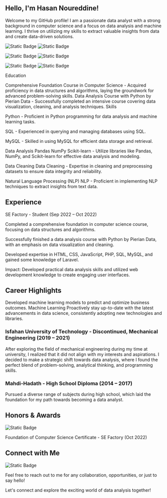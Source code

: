 
## Hello, I'm Hasan Noureddine! 

Welcome to my GitHub profile! I am a passionate data analyst with a strong background in computer science and a focus on data analysis and machine learning. I thrive on utilizing my skills to extract valuable insights from data and create data-driven solutions. 

![Static Badge](https://img.shields.io/badge/python-green?style=for-the-badge&logo=python&labelColor=white)
![Static Badge](https://img.shields.io/badge/pandas-darkblue?style=for-the-badge&logo=PANDAS&labelColor=white)

![Static Badge](https://img.shields.io/badge/scikit--learn-gold?style=for-the-badge&logo=scikit-learn&labelColor=white)
![Static Badge](https://img.shields.io/badge/numpy-navy?style=for-the-badge&logo=numpy&labelColor=white)

![Static Badge](https://img.shields.io/badge/TensorFlow-red?style=for-the-badge&logo=TensorFlow&logoColor=gold&labelColor=white&color=gold)
![Static Badge](https://img.shields.io/badge/TensorFlow-red?style=for-the-badge&logo=TensorBoard&logoColor=gold&labelColor=gold&color=white)





Education       

Comprehensive Foundation Course in Computer Science - Acquired proficiency in data structures and algorithms, laying the groundwork for advanced problem-solving skills.
Data Analysis Course with Python by Pierian Data - Successfully completed an intensive course covering data visualization, cleaning, and analysis techniques.
Skills 



Python - Proficient in Python programming for data analysis and machine learning tasks.

SQL - Experienced in querying and managing databases using SQL.

MySQL - Skilled in using MySQL for efficient data storage and retrieval.

Data Analysis Pandas NumPy Scikit-learn - Utilize libraries like Pandas, NumPy, and Scikit-learn for effective data analysis and modeling.

Data Cleaning Data Cleaning - Expertise in cleaning and preprocessing datasets to ensure data integrity and reliability.

Natural Language Processing (NLP) NLP - Proficient in implementing NLP techniques to extract insights from text data.

## Experience

SE Factory - Student (Sep 2022 – Oct 2022)

Completed a comprehensive foundation in computer science course, focusing on data structures and algorithms.

Successfully finished a data analysis course with Python by Pierian Data, with an emphasis on data visualization and cleaning.

Developed expertise in HTML, CSS, JavaScript, PHP, SQL, MySQL, and gained some knowledge of Laravel.

Impact: Developed practical data analysis skills and utilized web development knowledge to create engaging user interfaces.

## Career Highlights 

Developed machine learning models to predict and optimize business outcomes. Machine Learning
Proactively stay up-to-date with the latest advancements in data science, consistently adopting new technologies and libraries. 

### Isfahan University of Technology - Discontinued, Mechanical Engineering (2019 – 2021)

After exploring the field of mechanical engineering during my time at university, I realized that it did not align with my interests and aspirations. I decided to make a strategic shift towards data analysis, where I found the perfect blend of problem-solving, analytical thinking, and programming skills.

### Mahdi-Hadath - High School Diploma (2014 – 2017)

Pursued a diverse range of subjects during high school, which laid the foundation for my path towards becoming a data analyst.

## Honors & Awards 

![Static Badge](https://img.shields.io/badge/SE-green?style=for-the-badge&logo=SE%20Factory)



Foundation of Computer Science Certificate - SE Factory (Oct 2022)

## Connect with Me 

![Static Badge](https://img.shields.io/badge/linkedin-blue?style=for-the-badge&logo=linkedin)
 



Feel free to reach out to me for any collaboration, opportunities, or just to say hello! 

Let's connect and explore the exciting world of data analysis together! 
